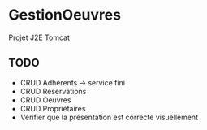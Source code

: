 # GestionOeuvres
Projet J2E Tomcat

## TODO 

* CRUD Adhérents -> service fini
* CRUD Réservations
* CRUD Oeuvres
* CRUD Propriétaires 
* Vérifier que la présentation est correcte visuellement



